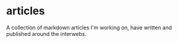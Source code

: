 # articles
A collection of markdown articles I'm working on, have written and published around the interwebs. 
